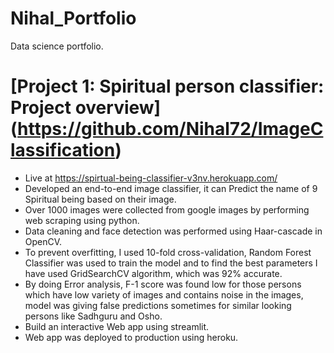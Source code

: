 # Nihal_Portfolio
Data science portfolio.

# [Project 1: Spiritual person classifier: Project overview] (https://github.com/Nihal72/ImageClassification)

* Live at  https://spirtual-being-classifier-v3nv.herokuapp.com/ 
* Developed an end-to-end image classifier, it can Predict the name of 9 Spiritual being based on their image. 
* Over 1000 images were collected from google images by performing web scraping using python.
* Data cleaning and face detection was performed using Haar-cascade in OpenCV. 
* To prevent overfitting, I used 10-fold cross-validation, Random Forest Classifier was used to train the model and to find the best parameters I have used GridSearchCV       algorithm, which was 92% accurate.  
* By doing Error analysis, F-1 score was found low for those persons which have low variety of images and contains noise in the images, model was giving false predictions sometimes for similar looking persons like Sadhguru and Osho. 
* Build an interactive Web app  using streamlit.  
* Web app was deployed to production using heroku. 
